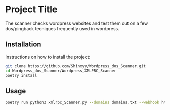 # Project Title

The scanner checks wordpress websites and test them out on a few dos/pingback tecniques frequently used in wordpress.

## Installation

Instructions on how to install the project:

```sh
git clone https://github.com/Shinxyy/Wordpress_dos_Scanner.git
cd Wordpress_dos_Scanner/Wordpress_XMLPRC_Scanner
poetry install
```

## Usage
```sh
poetry run python3 xmlrpc_Scanner.py --domains domains.txt --webhook https://webhook.site/{your unique site}
```
